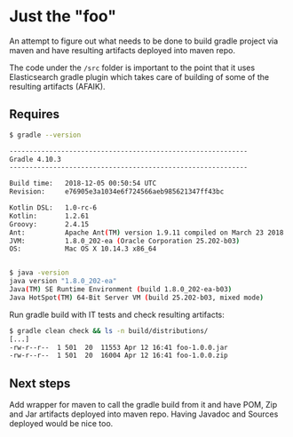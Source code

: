 # Just the "foo"

An attempt to figure out what needs to be done to build gradle project via
maven and have resulting artifacts deployed into maven repo.

The code under the `/src` folder is important to the point that it uses
Elasticsearch gradle plugin which takes care of building of some of the resulting
artifacts (AFAIK).   

## Requires

```bash
$ gradle --version

------------------------------------------------------------
Gradle 4.10.3
------------------------------------------------------------

Build time:   2018-12-05 00:50:54 UTC
Revision:     e76905e3a1034e6f724566aeb985621347ff43bc

Kotlin DSL:   1.0-rc-6
Kotlin:       1.2.61
Groovy:       2.4.15
Ant:          Apache Ant(TM) version 1.9.11 compiled on March 23 2018
JVM:          1.8.0_202-ea (Oracle Corporation 25.202-b03)
OS:           Mac OS X 10.14.3 x86_64


$ java -version
java version "1.8.0_202-ea"
Java(TM) SE Runtime Environment (build 1.8.0_202-ea-b03)
Java HotSpot(TM) 64-Bit Server VM (build 25.202-b03, mixed mode)
```

Run gradle build with IT tests and check resulting artifacts:

```bash
$ gradle clean check && ls -n build/distributions/
[...]
-rw-r--r--  1 501  20  11553 Apr 12 16:41 foo-1.0.0.jar
-rw-r--r--  1 501  20  16004 Apr 12 16:41 foo-1.0.0.zip
``` 

## Next steps

Add wrapper for maven to call the gradle build from it and have POM, Zip and Jar
artifacts deployed into maven repo. Having Javadoc and Sources deployed would
be nice too.